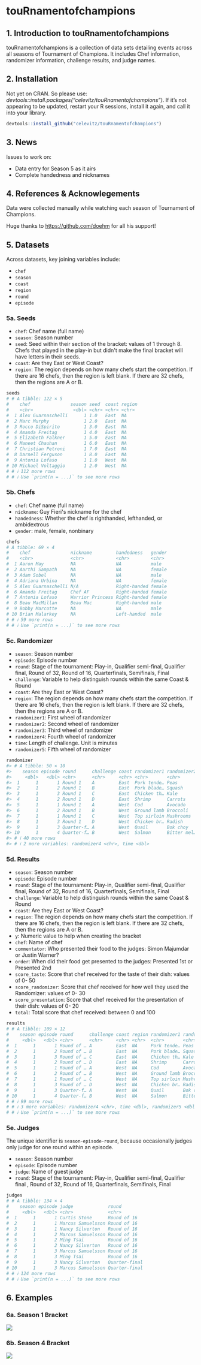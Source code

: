 touRnamentofchampions
================

## 1. Introduction to touRnamentofchampions

touRnamentofchampions is a collection of data sets detailing events
across all seasons of Tournament of Champions. It includes Chef
information, randomizer information, challenge results, and judge names.

## 2. Installation

Not yet on CRAN. So please use:
*devtools::install.packages(“celevitz/touRnamentofchampions”)*. If it’s
not appearing to be updated, restart your R sessions, install it again,
and call it into your library.

``` r
devtools::install_github("celevitz/touRnamentofchampions")
```

## 3. News

Issues to work on:

- Data entry for Season 5 as it airs
- Complete handedness and nicknames

## 4. References & Acknowlegements

Data were collected manually while watching each season of Tournament of
Champions.

Huge thanks to <https://github.com/doehm> for all his support!

## 5. Datasets

Across datasets, key joining variables include:

- `chef`
- `season`
- `coast`
- `region`
- `round`
- `episode`

### 5a. Seeds

-   `chef`: Chef name (full name)
-   `season`: Season number
-   `seed`: Seed within their section of the bracket: values of 1 through 8. 
Chefs that played in the play-in but didn't make the final bracket will have 
letters in their seeds.
-   `coast`: Are they East or West Coast?
-   `region`: The region depends on how many chefs start the competition. If 
there are 16 chefs, then the region is left blank. If there are 32 chefs, then 
the regions are A or B.

``` r
seeds 
# # A tibble: 122 × 5
#    chef               season seed  coast region
#    <chr>               <dbl> <chr> <chr> <chr> 
#  1 Alex Guarnaschelli      1 1.0   East  NA    
#  2 Marc Murphy             1 2.0   East  NA    
#  3 Rocco DiSpirito         1 3.0   East  NA    
#  4 Amanda Freitag          1 4.0   East  NA    
#  5 Elizabeth Falkner       1 5.0   East  NA    
#  6 Maneet Chauhan          1 6.0   East  NA    
#  7 Christian Petroni       1 7.0   East  NA    
#  8 Darnell Ferguson        1 8.0   East  NA    
#  9 Antonia Lofaso          1 1.0   West  NA    
# 10 Michael Voltaggio       1 2.0   West  NA    
# # ℹ 112 more rows
# # ℹ Use `print(n = ...)` to see more rows
```

### 5b. Chefs

-   `chef`: Chef name (full name)
-   `nickname`: Guy Fieri's nickname for the chef
-   `handedness`: Whether the chef is righthanded, lefthanded, or ambidextrous
-   `gender`: male, female, nonbinary

``` r
chefs
# A tibble: 69 × 4
#    chef               nickname         handedness   gender
#    <chr>              <chr>            <chr>        <chr> 
#  1 Aaron May          NA               NA           male  
#  2 Aarthi Sampath     NA               NA           female
#  3 Adam Sobel         NA               NA           male  
#  4 Adriana Urbina     NA               NA           female
#  5 Alex Guarnaschelli N/A              Right-handed female
#  6 Amanda Freitag     Chef AF          Right-handed female
#  7 Antonia Lofaso     Warrior Princess Right-handed female
#  8 Beau MacMillan     Beau Mac         Right-handed male  
#  9 Bobby Marcotte     NA               NA           male  
# 10 Brian Malarkey     NA               Left-handed  male  
# # ℹ 59 more rows
# # ℹ Use `print(n = ...)` to see more rows
```

### 5c. Randomizer

-   `season`: Season number
-   `episode`: Episode number
-   `round`: Stage of the tournament: Play-in, Qualifier semi-final, Qualifier 
final, Round of 32, Round of 16, Quarterfinals, Semifinals, Final
-   `challenge`: Variable to help distinguish rounds within the same Coast & 
Round
-   `coast`: Are they East or West Coast?
-   `region`: The region depends on how many chefs start the competition. If 
there are 16 chefs, then the region is left blank. If there are 32 chefs, then 
the regions are A or B.
-   `randomizer1`: First wheel of randomizer
-   `randomizer2`: Second wheel of randomizer
-   `randomizer3`: Third wheel of randomizer
-   `randomizer4`: Fourth wheel of randomizer
-   `time`: Length of challenge. Unit is minutes
-   `randomizer5`: Fifth wheel of randomizer

``` r
randomizer 
#> # A tibble: 50 × 10
#>    season episode round      challenge coast randomizer1 randomizer2 randomizer3
#>     <dbl>   <dbl> <chr>      <chr>     <chr> <chr>       <chr>       <chr>      
#>  1      1       1 Round 1    A         East  Pork tende… Peas        Waffle iron
#>  2      1       2 Round 1    B         East  Pork blade… Squash      French fry…
#>  3      1       3 Round 1    C         East  Chicken th… Kale        Panini pre…
#>  4      1       2 Round 1    D         East  Shrimp      Carrots     Mandoline  
#>  5      1       1 Round 1    A         West  Cod         Avocado     Microwave  
#>  6      1       2 Round 1    B         West  Ground lamb Broccoli    Fryer      
#>  7      1       1 Round 1    C         West  Top sirloin Mushrooms   Juicer     
#>  8      1       3 Round 1    D         West  Chicken br… Radish      Pastry bag 
#>  9      1       3 Quarter-f… A         West  Quail       Bok choy    Mortar and…
#> 10      1       4 Quarter-f… B         West  Salmon      Bitter mel… Meat grind…
#> # ℹ 40 more rows
#> # ℹ 2 more variables: randomizer4 <chr>, time <dbl>
```

### 5d. Results

-   `season`: Season number
-   `episode`: Episode number
-   `round`: Stage of the tournament: Play-in, Qualifier semi-final, Qualifier 
final, Round of 32, Round of 16, Quarterfinals, Semifinals, Final
-   `challenge`: Variable to help distinguish rounds within the same Coast & 
Round
-   `coast`: Are they East or West Coast?
-   `region`: The region depends on how many chefs start the competition. If 
there are 16 chefs, then the region is left blank. If there are 32 chefs, then 
the regions are A or B.
-   `y`: Numeric value to help when creating the bracket
-   `chef`: Name of chef
-   `commentator`: Who presented their food to the judges: Simon Majumdar or 
Justin Warner?
-   `order`: When did their food get presented to the judges: Presented 1st or 
Presented 2nd
-   `score_taste`: Score that chef received for the taste of their dish: values 
of 0- 50
-   `score_randomizer`: Score that chef received for how well they used the 
Randomizer: values of 0- 30
-   `score_presentation`: Score that chef received for the presentation of 
their dish: values of 0- 20
-   `total`: Total score that chef received: between 0 and 100

``` r
results 
# # A tibble: 109 × 12
#    season episode round      challenge coast region randomizer1 randomizer2 randomizer3
#     <dbl>   <dbl> <chr>      <chr>     <chr> <chr>  <chr>       <chr>       <chr>      
#  1      1       1 Round of … A         East  NA     Pork tende… Peas        Waffle iron
#  2      1       2 Round of … B         East  NA     Pork blade… Squash      French fry…
#  3      1       3 Round of … C         East  NA     Chicken th… Kale        Panini pre…
#  4      1       2 Round of … D         East  NA     Shrimp      Carrots     Mandoline  
#  5      1       1 Round of … A         West  NA     Cod         Avocado     Microwave  
#  6      1       2 Round of … B         West  NA     Ground lamb Broccoli    Fryer      
#  7      1       1 Round of … C         West  NA     Top sirloin Mushrooms   Juicer     
#  8      1       3 Round of … D         West  NA     Chicken br… Radish      Pastry bag 
#  9      1       3 Quarter-f… A         West  NA     Quail       Bok choy    Mortar and…
# 10      1       4 Quarter-f… B         West  NA     Salmon      Bitter mel… Meat grind…
# # ℹ 99 more rows
# # ℹ 3 more variables: randomizer4 <chr>, time <dbl>, randomizer5 <dbl>
# # ℹ Use `print(n = ...)` to see more rows
```

### 5e. Judges

The unique identifier is `season`-`episode`-`round`, because occasionally judges
only judge for one round within an episode.

- `season`: Season number
- `episode`: Episode number
- `judge`: Name of guest judge
-   `round`: Stage of the tournament: Play-in, Qualifier semi-final, Qualifier final , Round of 32, Round of 16, Quarterfinals, Semifinals, Final

``` r
judges
# # A tibble: 134 × 4
#    season episode judge             round        
#     <dbl>   <dbl> <chr>             <chr>        
#  1      1       1 Curtis Stone      Round of 16  
#  2      1       1 Marcus Samuelsson Round of 16  
#  3      1       1 Nancy Silverton   Round of 16  
#  4      1       2 Marcus Samuelsson Round of 16  
#  5      1       2 Ming Tsai         Round of 16  
#  6      1       2 Nancy Silverton   Round of 16  
#  7      1       3 Marcus Samuelsson Round of 16  
#  8      1       3 Ming Tsai         Round of 16  
#  9      1       3 Nancy Silverton   Quarter-final
# 10      1       3 Marcus Samuelsson Quarter-final
# # ℹ 124 more rows
# # ℹ Use `print(n = ...)` to see more rows
```

## 6. Examples

### 6a. Season 1 Bracket

![](README_files/figure-gfm/Viz_Season1Bracket%20-1.png)<!-- -->

### 6b. Season 4 Bracket

![](README_files/figure-gfm/Viz_Season4Bracket%20-1.png)<!-- -->
